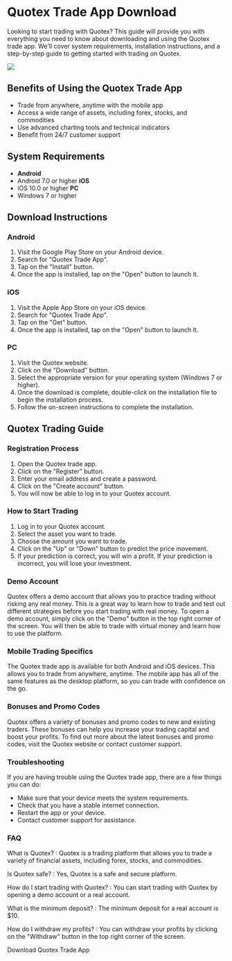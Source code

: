 # Quotex Trade App Download

Looking to start trading with Quotex? This guide will provide you with
everything you need to know about downloading and using the Quotex trade
app. We\'ll cover system requirements, installation instructions, and a
step-by-step guide to getting started with trading on Quotex.

[![](https://static.quotex.io/files/5_en/300_250.jpg)](https://traff.sbs/brokerqxsignupf)

## Benefits of Using the Quotex Trade App

-   Trade from anywhere, anytime with the mobile app
-   Access a wide range of assets, including forex, stocks, and
    commodities
-   Use advanced charting tools and technical indicators
-   Benefit from 24/7 customer support

## System Requirements

-   **Android**
-   Android 7.0 or higher
    **iOS**
-   iOS 10.0 or higher
    **PC**
-   Windows 7 or higher

## Download Instructions

### Android

1.  Visit the Google Play Store on your Android device.
2.  Search for "Quotex Trade App".
3.  Tap on the "Install" button.
4.  Once the app is installed, tap on the "Open" button to launch
    it.

### iOS

1.  Visit the Apple App Store on your iOS device.
2.  Search for "Quotex Trade App".
3.  Tap on the "Get" button.
4.  Once the app is installed, tap on the "Open" button to launch
    it.

### PC

1.  Visit the Quotex website.
2.  Click on the "Download" button.
3.  Select the appropriate version for your operating system (Windows 7
    or higher).
4.  Once the download is complete, double-click on the installation file
    to begin the installation process.
5.  Follow the on-screen instructions to complete the installation.

## Quotex Trading Guide

### Registration Process

1.  Open the Quotex trade app.
2.  Click on the "Register" button.
3.  Enter your email address and create a password.
4.  Click on the "Create account" button.
5.  You will now be able to log in to your Quotex account.

### How to Start Trading

1.  Log in to your Quotex account.
2.  Select the asset you want to trade.
3.  Choose the amount you want to trade.
4.  Click on the "Up" or "Down" button to predict the price
    movement.
5.  If your prediction is correct, you will win a profit. If your
    prediction is incorrect, you will lose your investment.

### Demo Account

Quotex offers a demo account that allows you to practice trading without
risking any real money. This is a great way to learn how to trade and
test out different strategies before you start trading with real money.
To open a demo account, simply click on the "Demo" button in the
top right corner of the screen. You will then be able to trade with
virtual money and learn how to use the platform.

### Mobile Trading Specifics

The Quotex trade app is available for both Android and iOS devices. This
allows you to trade from anywhere, anytime. The mobile app has all of
the same features as the desktop platform, so you can trade with
confidence on the go.

### Bonuses and Promo Codes

Quotex offers a variety of bonuses and promo codes to new and existing
traders. These bonuses can help you increase your trading capital and
boost your profits. To find out more about the latest bonuses and promo
codes, visit the Quotex website or contact customer support.

### Troubleshooting

If you are having trouble using the Quotex trade app, there are a few
things you can do:

-   Make sure that your device meets the system requirements.
-   Check that you have a stable internet connection.
-   Restart the app or your device.
-   Contact customer support for assistance.

### FAQ

What is Quotex?
:   Quotex is a trading platform that allows you to trade a variety of
    financial assets, including forex, stocks, and commodities.

Is Quotex safe?
:   Yes, Quotex is a safe and secure platform.

How do I start trading with Quotex?
:   You can start trading with Quotex by opening a demo account or a
    real account.

What is the minimum deposit?
:   The minimum deposit for a real account is \$10.

How do I withdraw my profits?
:   You can withdraw your profits by clicking on the "Withdraw"
    button in the top right corner of the screen.

Download Quotex Trade App

